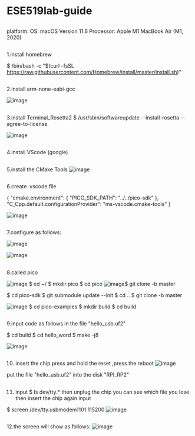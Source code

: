 # ESE519lab-guide


## 
platform:
OS: macOS  Version 11.6
Processor: Apple M1 
 MacBook Air (M1, 2020)
 
##
1.install homebrew

$ /bin/bash -c "$(curl -fsSL
https://raw.githubusercontent.com/Homebrew/install/master/install.sh)"

##
2.install arm-none-eabi-gcc

![image](https://user-images.githubusercontent.com/114256663/194977725-95747296-00ea-4787-89a5-b4c4c501fd9d.png)

##
3.install Terminal_Rosetta2
$ /usr/sbin/softwareupdate --install-rosetta --agree-to-license

![image](https://user-images.githubusercontent.com/114256663/194977768-24ef5a57-0c18-4d02-9309-c9a582534c65.png)

##
4.install VScode (google)
##
5.install the CMake Tools
![image](https://user-images.githubusercontent.com/114256663/194978120-9183bff8-120c-446c-ab85-e73c07dc6cf8.png)
##
6.create .vscode file

{
  "cmake.environment": {
  "PICO_SDK_PATH": "../../pico-sdk"
  },
  "C_Cpp.default.configurationProvider": "ms-vscode.cmake-tools"
}

![image](https://user-images.githubusercontent.com/114256663/194979294-78a60a4a-8050-482b-997a-71ad418c1e7b.png)
##
7.configure as follows:

![image](https://user-images.githubusercontent.com/114256663/194979757-59441ff9-97ac-40db-ae3f-8526d975edd8.png)

![image](https://user-images.githubusercontent.com/114256663/194980059-582af3f4-e39b-47a0-8b97-b96a53db8625.png)

##
8.called pico

![image](https://user-images.githubusercontent.com/114256663/194980578-27024a66-67be-4c89-bf25-dbb0631e1367.png)
$ cd ~/
$ mkdir pico
$ cd pico
![image](https://user-images.githubusercontent.com/114256663/194980860-f6b48d56-41a6-448d-8109-50dfef2a74fc.png)$ git clone -b master 

$ cd pico-sdk
$ git submodule update --init
$ cd ..
$ git clone -b master 

![image](https://user-images.githubusercontent.com/114256663/194981156-73636b56-0c0a-48d3-9575-bf3f2d8af62d.png)
$ cd pico-examples
$ mkdir build
$ cd build
##
9.input code as follows in the file "hello_usb.uf2"

$ cd build
$ cd hello_word
$ make -j8

![image](https://user-images.githubusercontent.com/114256663/194981482-78723bc5-ed78-46ca-8cb5-3bfde93c6bb0.png)
##
10. insert the chip 
press and hold the reset ,press the reboot 
![image](https://user-images.githubusercontent.com/114256663/194982734-ed6c9395-cc92-4dfc-8fc6-696174ca2377.png)


put the file "hello_usb.uf2" into the disk "RPI_RP2"

##
11. input
$ ls dev/tty.*
then unplug the chip 
you can see which file you lose
then insert the chip again
input 

$ screen /dev/tty.usbmodem1101 115200
![image](https://user-images.githubusercontent.com/114256663/194985223-6e29c81b-4a04-4145-87f0-440a1b0b54f1.png)




##
12.the screen will show as follows:
![image](https://user-images.githubusercontent.com/114256663/194983775-47cd5e7c-ea52-45e5-bb04-70060de816ac.png)






































